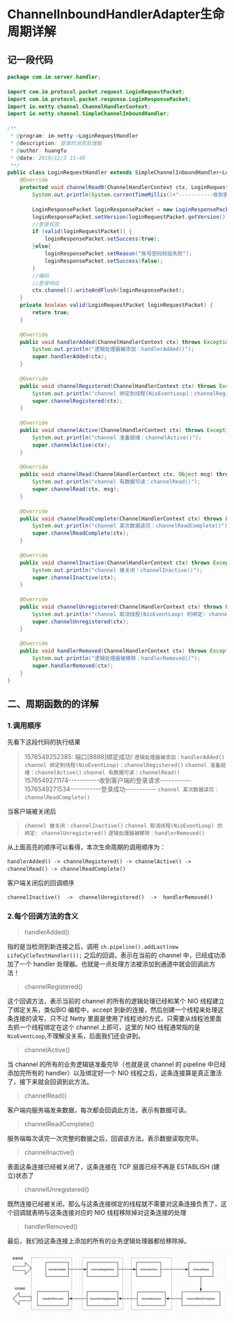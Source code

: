 #                    ChannelInboundHandlerAdapter生命周期详解

## 记一段代码

```java
package com.im.server.handler;

import com.im.protocol.packet.request.LoginRequestPacket;
import com.im.protocol.packet.response.LoginResponsePacket;
import io.netty.channel.ChannelHandlerContext;
import io.netty.channel.SimpleChannelInboundHandler;

/**
 * @program: im-netty->LoginRequestHandler
 * @description: 登录的消息处理器
 * @author: huangfu
 * @date: 2019/12/3 15:40
 **/
public class LoginRequestHandler extends SimpleChannelInboundHandler<LoginRequestPacket> {
    @Override
    protected void channelRead0(ChannelHandlerContext ctx, LoginRequestPacket loginRequestPacket) throws Exception {
        System.out.println(System.currentTimeMillis()+"-----------收到客户端的登录请求-----------" );

        LoginResponsePacket loginResponsePacket = new LoginResponsePacket();
        loginResponsePacket.setVersion(loginRequestPacket.getVersion());
        //登录校验
        if (valid(loginRequestPacket)) {
            loginResponsePacket.setSuccess(true);
        }else{
            loginResponsePacket.setReason("账号密码校验失败");
            loginResponsePacket.setSuccess(false);
        }
        //编码
        //登录响应
        ctx.channel().writeAndFlush(loginResponsePacket);
    }
    private boolean valid(LoginRequestPacket loginRequestPacket) {
        return true;
    }

    @Override
    public void handlerAdded(ChannelHandlerContext ctx) throws Exception {
        System.out.println("逻辑处理器被添加：handlerAdded()");
        super.handlerAdded(ctx);
    }

    @Override
    public void channelRegistered(ChannelHandlerContext ctx) throws Exception {
        System.out.println("channel 绑定到线程(NioEventLoop)：channelRegistered()");
        super.channelRegistered(ctx);
    }

    @Override
    public void channelActive(ChannelHandlerContext ctx) throws Exception {
        System.out.println("channel 准备就绪：channelActive()");
        super.channelActive(ctx);
    }

    @Override
    public void channelRead(ChannelHandlerContext ctx, Object msg) throws Exception {
        System.out.println("channel 有数据可读：channelRead()");
        super.channelRead(ctx, msg);
    }

    @Override
    public void channelReadComplete(ChannelHandlerContext ctx) throws Exception {
        System.out.println("channel 某次数据读完：channelReadComplete()");
        super.channelReadComplete(ctx);
    }

    @Override
    public void channelInactive(ChannelHandlerContext ctx) throws Exception {
        System.out.println("channel 被关闭：channelInactive()");
        super.channelInactive(ctx);
    }

    @Override
    public void channelUnregistered(ChannelHandlerContext ctx) throws Exception {
        System.out.println("channel 取消线程(NioEventLoop) 的绑定: channelUnregistered()");
        super.channelUnregistered(ctx);
    }

    @Override
    public void handlerRemoved(ChannelHandlerContext ctx) throws Exception {
        System.out.println("逻辑处理器被移除：handlerRemoved()");
        super.handlerRemoved(ctx);
    }
}

```

## 二、周期函数的的详解

### 1.调用顺序

先看下这段代码的执行结果

> 1576549252385: 端口[8888]绑定成功!
> `逻辑处理器被添加：handlerAdded()`
> `channel 绑定到线程(NioEventLoop)：channelRegistered()`
> `channel 准备就绪：channelActive()`
> `channel 有数据可读：channelRead()`
> 1576549271174-----------收到客户端的登录请求-----------
> 1576549271534-----------登录成功-----------
> `channel 某次数据读完：channelReadComplete()`

当客户端被关闭后

>`channel 被关闭：channelInactive()`
>`channel 取消线程(NioEventLoop) 的绑定: channelUnregistered()`
>`逻辑处理器被移除：handlerRemoved()`

从上面高亮的顺序可以看得，本次生命周期的调用顺序为：

`handlerAdded() -> channelRegistered() -> channelActive() -> channelRead() -> channelReadComplete()`

客户端关闭后的回调顺序

`channelInactive()  ->  channelUnregistered()  ->  handlerRemoved()`

### 2.每个回调方法的含义

> handlerAdded()

指的是当检测到新连接之后，调用 `ch.pipeline().addLast(new LifeCyCleTestHandler());` 之后的回调，表示在当前的 channel 中，已经成功添加了一个 handler 处理器。也就是一点处理方法被添加到通道中就会回调此方法！

> channelRegistered()

这个回调方法，表示当前的 channel 的所有的逻辑处理已经和某个 NIO 线程建立了绑定关系，类似BIO 编程中，accept 到新的连接，然后创建一个线程来处理这条连接的读写，只不过 Netty 里面是使用了线程池的方式，只需要从线程池里面去抓一个线程绑定在这个 channel 上即可，这里的 NIO 线程通常指的是 `NioEventLoop`,不理解没关系，后面我们还会讲到。

> channelActive()

当 channel 的所有的业务逻辑链准备完毕（也就是说 channel 的 pipeline 中已经添加完所有的 handler）以及绑定好一个 NIO 线程之后，这条连接算是真正激活了，接下来就会回调到此方法。

> channelRead()

客户端向服务端发来数据，每次都会回调此方法，表示有数据可读。

> channelReadComplete()

服务端每次读完一次完整的数据之后，回调该方法，表示数据读取完毕。

> channelInactive()

表面这条连接已经被关闭了，这条连接在 TCP 层面已经不再是 ESTABLISH (建立)状态了

> channelUnregistered()

既然连接已经被关闭，那么与这条连接绑定的线程就不需要对这条连接负责了，这个回调就表明与这条连接对应的 NIO 线程移除掉对这条连接的处理

> handlerRemoved()

最后，我们给这条连接上添加的所有的业务逻辑处理器都给移除掉。

![](../image/1666fdc2bdcf3f9e)